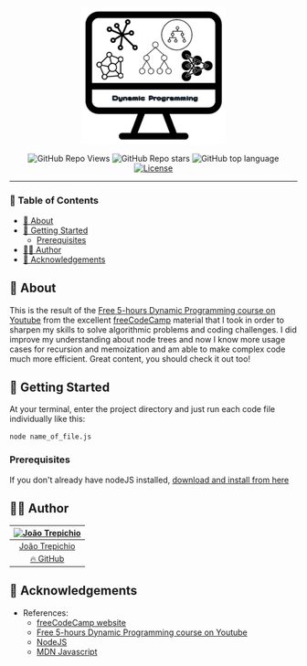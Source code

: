 <p align="center">
  <a href="" rel="noopener">
 <img width=50% src="./assets/logo.png" alt="Dynamic Programming logo"></a>
</p>

<div align="center">

 ![GitHub Repo Views](https://visitor-badge.glitch.me/badge?page_id=dynamic_programming.visitor-badge) ![GitHub Repo stars](https://badgen.net/github/stars/trepichio/dynamic_programming)
 ![GitHub top language](https://img.shields.io/github/languages/top/trepichio/dynamic_programming?style=flat)
[![License](https://img.shields.io/badge/license-MIT-blue.svg)](/LICENSE)

</div>

---
### 📝 Table of Contents
- [🧐 About <a name = "about"></a>](#-about-)
- [🚀 Getting Started <a name = "getting_started"></a>](#-getting-started-)
  - [Prerequisites](#prerequisites)
- [👨‍🚀 Author](#-author)
- [🎉 Acknowledgements <a name = "acknowledgement"></a>](#-acknowledgements-)

## 🧐 About <a name = "about"></a>

This is the result of the [Free 5-hours Dynamic Programming course on Youtube](https://youtu.be/oBt53YbR9Kk) from the excellent [freeCodeCamp](https://freecodecamp.org) material that I took in order to sharpen my skills to solve algorithmic problems and coding challenges. I did improve my understanding about node trees and now I know more usage cases for recursion and memoization and am able to make complex code much more efficient.
Great content, you should check it out too!

## 🚀 Getting Started <a name = "getting_started"></a>

At your terminal, enter the project directory and just run each code file individually like this:

```
node name_of_file.js
```

### Prerequisites

If you don't already have nodeJS installed, [download and install from here](https://nodejs.org/en/)

## 👨‍🚀 Author
| [<img alt="João Trepichio" src="https://avatars2.githubusercontent.com/u/11396817?s=460&u=085712d4f1296e6ad0a220ae7c0ea5278a9c40ed&v=4" width="100">](https://trepichio.github.io) |
|:--------------------------------------------------:|
| [João Trepichio](https://trepichio.github.io)    |
| [🔥 GitHub](https://github.com/trepichio)


## 🎉 Acknowledgements <a name = "acknowledgement"></a>

- References:
  - [freeCodeCamp website](https://freecodecamp.org)
  - [Free 5-hours Dynamic Programming course on Youtube ](https://youtu.be/oBt53YbR9Kk)
  - [NodeJS](https://nodejs.org/en/)
  - [MDN Javascript](https://developer.mozilla.org/en-US/docs/Web/JavaScript)
